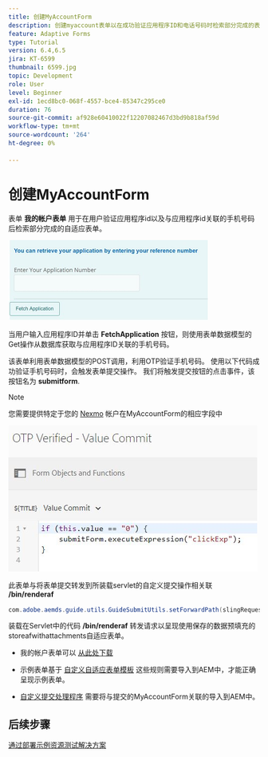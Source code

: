 ```yaml
---
title: 创建MyAccountForm
description: 创建myaccount表单以在成功验证应用程序ID和电话号码时检索部分完成的表单。
feature: Adaptive Forms
type: Tutorial
version: 6.4,6.5
jira: KT-6599
thumbnail: 6599.jpg
topic: Development
role: User
level: Beginner
exl-id: 1ecd8bc0-068f-4557-bce4-85347c295ce0
duration: 76
source-git-commit: af928e60410022f12207082467d3bd9b818af59d
workflow-type: tm+mt
source-wordcount: '264'
ht-degree: 0%

---
```


# 创建MyAccountForm

表单 **我的帐户表单** 用于在用户验证应用程序id以及与应用程序id关联的手机号码后检索部分完成的自适应表单。

![我的帐户表单](assets/6599.JPG)

当用户输入应用程序ID并单击 **FetchApplication** 按钮，则使用表单数据模型的Get操作从数据库获取与应用程序ID关联的手机号码。

该表单利用表单数据模型的POST调用，利用OTP验证手机号码。 使用以下代码成功验证手机号码时，会触发表单提交操作。 我们将触发提交按钮的点击事件，该按钮名为 **submitform**.

>[!NOTE]
> 您需要提供特定于您的 [Nexmo](https://dashboard.nexmo.com/) 帐户在MyAccountForm的相应字段中

![trigger-submit](assets/trigger-submit.JPG)



此表单与将表单提交转发到所装载servlet的自定义提交操作相关联 **/bin/renderaf**

```java
com.adobe.aemds.guide.utils.GuideSubmitUtils.setForwardPath(slingRequest,"/bin/renderaf",null,null);
```

装载在Servlet中的代码 **/bin/renderaf** 转发请求以呈现使用保存的数据预填充的storeafwithattachments自适应表单。


* 我的帐户表单可以 [从此处下载](assets/my-account-form.zip)

* 示例表单基于 [自定义自适应表单模板](assets/custom-template-with-page-component.zip) 这些规则需要导入到AEM中，才能正确呈现示例表单。

* [自定义提交处理程序](assets/custom-submit-my-account-form.zip) 需要将与提交的MyAccountForm关联的导入到AEM中。

## 后续步骤

[通过部署示例资源测试解决方案](./deploy-this-sample.md)

